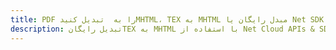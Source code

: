 ---title: PDF را به  تبدیل کنیدMHTML، TEX به MHTML مبدل رایگان یا Net SDKdescription: تبدیل رایگانTEX به MHTML با استفاده از Net Cloud APIs & SDK همچنین اسناد PDF را در Cloud ایجاد، ویرایش و رندر کنید.---